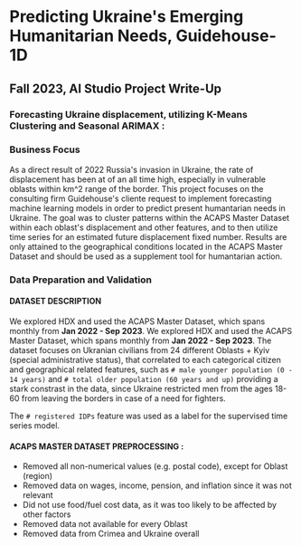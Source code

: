 # Predicting Ukraine's Emerging Humanitarian Needs, Guidehouse-1D
## Fall 2023, AI Studio Project Write-Up

### Forecasting Ukraine displacement, utilizing K-Means Clustering and Seasonal ARIMAX :

### Business Focus 

As a direct result of 2022 Russia's invasion in Ukraine, the rate of displacement has been at of an all time high, especially in vulnerable oblasts within km^2 range of the border. This project focuses on the consulting firm Guidehouse's cliente request to implement forecasting machine learning models in order to predict present humantarian needs in Ukraine. The goal was to cluster patterns within the ACAPS Master Dataset within each oblast's displacement and other features, and to then utilize time series for an estimated future displacement fixed number. Results are only attained to the geographical conditions located in the ACAPS Master Dataset and should be used as a supplement tool for humantarian action.

### Data Preparation and Validation
#### DATASET DESCRIPTION

We explored HDX and used the ACAPS Master Dataset, which spans monthly from **Jan 2022 - Sep 2023**. We explored HDX and used the ACAPS Master Dataset, which spans monthly from **Jan 2022 - Sep 2023**. The dataset focuses on Ukranian civilians from 24 different Oblasts + Kyiv (special administrative status), that correlated to each categorical citizen and geographical related features, such as `# male younger population (0 - 14 years)` and `# total older population (60 years and up)` providing a stark constrast in the data, since Ukraine restricted men from the ages 18-60 from leaving the borders in case of a need for fighters. 

The `# registered IDPs` feature was used as a label for the supervised time series model.

#### ACAPS MASTER DATASET PREPROCESSING :

- Removed all non-numerical values (e.g. postal code), except for Oblast (region)​
- Removed data on wages, income, pension, and inflation​ since it was not relevant
- Did not use food/fuel cost data, as it was too likely to be affected by other factors​
- Removed data not available for every Oblast​
- Removed data from Crimea and Ukraine overall​
